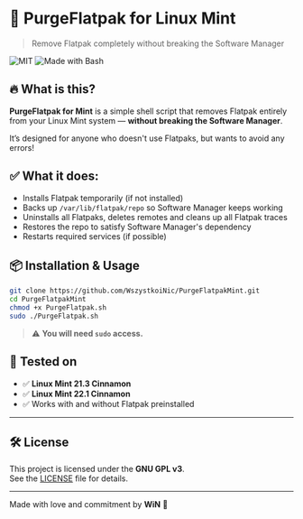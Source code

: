 # 🧹 PurgeFlatpak for Linux Mint
> Remove Flatpak completely without breaking the Software Manager

![MIT](https://img.shields.io/badge/license-GPLv3-blue.svg) ![Made with Bash](https://img.shields.io/badge/made%20with-bash-1f425f.svg)

## 🔥 What is this?

**PurgeFlatpak for Mint** is a simple shell script that removes Flatpak entirely from your Linux Mint system — **without breaking the Software Manager**.

It’s designed for anyone who doesn't use Flatpaks, but wants to avoid any errors!

## ✅ What it does:

- Installs Flatpak temporarily (if not installed)
- Backs up `/var/lib/flatpak/repo` so Software Manager keeps working
- Uninstalls all Flatpaks, deletes remotes and cleans up all Flatpak traces
- Restores the repo to satisfy Software Manager's dependency
- Restarts required services (if possible)

## 📦 Installation & Usage

```bash
git clone https://github.com/WszystkoiNic/PurgeFlatpakMint.git
cd PurgeFlatpakMint
chmod +x PurgeFlatpak.sh
sudo ./PurgeFlatpak.sh
```
> ⚠️ **You will need `sudo` access.**

## 🧪 Tested on

- ✅ **Linux Mint 21.3 Cinnamon**
- ✅ **Linux Mint 22.1 Cinnamon**
- ✅ Works with and without Flatpak preinstalled

---

## 🛠 License

This project is licensed under the **GNU GPL v3**.  
See the [LICENSE](./LICENSE) file for details.

---

Made with love and commitment by **WiN** 🖤

